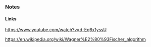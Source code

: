 ### Notes

#### Links

https://www.youtube.com/watch?v=d-Eq6x1yssU

https://en.wikipedia.org/wiki/Wagner%E2%80%93Fischer_algorithm
